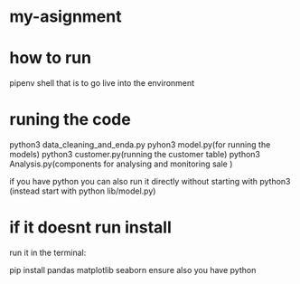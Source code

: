# my-asignment

# how to run 

pipenv shell
  that is to go live into the environment

# runing the code
 python3 data_cleaning_and_enda.py
 pyhon3 model.py(for running the models)
 python3 customer.py(running the customer table)
 python3 Analysis.py(components for analysing and monitoring sale )

if you have python you can also run it directly without starting with python3 (instead start with python lib/model.py)


# if it doesnt run install
run it in the terminal:

  pip install pandas matplotlib seaborn
  ensure also you have python